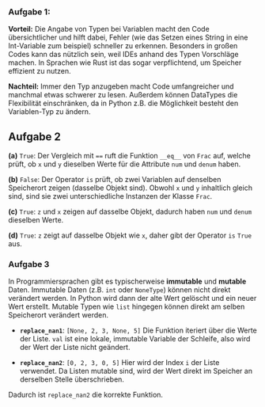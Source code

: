### Aufgabe 1:

**Vorteil:** Die Angabe von Typen bei Variablen macht den Code übersichtlicher und hilft dabei, Fehler (wie das Setzen eines String in eine Int-Variable zum beispiel) schneller zu erkennen. Besonders in großen Codes kann das nützlich sein, weil IDEs anhand des Typen Vorschläge machen. In Sprachen wie Rust ist das sogar verpflichtend, um Speicher effizient zu nutzen.

**Nachteil:** Immer den Typ anzugeben macht Code umfangreicher und manchmal etwas schwerer zu lesen. Außerdem können DataTypes die Flexibilität einschränken, da in Python z.B. die Möglichkeit besteht den Variablen-Typ zu ändern.

## Aufgabe 2

**(a)** `True`: Der Vergleich mit `==` ruft die Funktion `__eq__` von `Frac` auf, welche prüft, ob `x` und `y` dieselben Werte für die Attribute `num` und `denum` haben.

**(b)** `False`: Der Operator `is` prüft, ob zwei Variablen auf denselben Speicherort zeigen (dasselbe Objekt sind). Obwohl `x` und `y` inhaltlich gleich sind, sind sie zwei unterschiedliche Instanzen der Klasse `Frac`.

**(c)** `True`: `z` und `x` zeigen auf dasselbe Objekt, dadurch haben `num` und `denum` dieselben Werte.

**(d)** `True`: `z` zeigt auf dasselbe Objekt wie `x`, daher gibt der Operator `is` `True` aus.

### Aufgabe 3

In Programmiersprachen gibt es typischerweise **immutable** und **mutable** Daten.
Immutable Daten (z.B. `int` oder `NoneType`) können nicht direkt verändert werden.
In Python wird dann der alte Wert gelöscht und ein neuer Wert erstellt.
Mutable Typen wie `list` hingegen können direkt am selben Speicherort verändert werden.

- **`replace_nan1`**: `[None, 2, 3, None, 5]` Die Funktion iteriert über die Werte der Liste. `val` ist eine lokale, immutable Variable der Schleife, also wird der Wert der Liste nicht geändert.

- **`replace_nan2`**: `[0, 2, 3, 0, 5]` Hier wird der Index `i` der Liste verwendet. Da Listen mutable sind, wird der Wert direkt im Speicher an derselben Stelle überschrieben.

Dadurch ist `replace_nan2` die korrekte Funktion.